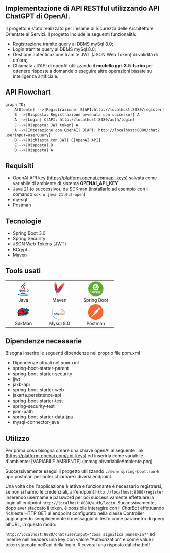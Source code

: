 ## Implementazione di API RESTful utilizzando API ChatGPT di OpenAI. 
Il progetto è stato realizzato per l'esame di Sicurezza delle Architetture Orientate ai Servizi.
Il progetto include le seguenti funzionalità:
* Registrazione tramite query al DBMS mySql 8.0;
* Login tramite query al DBMS mySql 8.0;
* Gestione autenticazione tramite JWT (JSON Web Token) di validità di un'ora;
* Chiamata all'API di openAI utilizzando il **modello gpt-3.5-turbo** per ottenere risposte a domande o eseguire altre operazioni basate su intelligenza artificiale.

## API Flowchart

```mermaid
graph TD;
    A[Utente] -->|Registrazione| B[API:http://localhost:8080/register]
    B -->|Risposta: Registrazione avvenuta con successo!| A
    A -->|Login| C[API: http://localhost:8080/auth/login]
    C -->|Risposta: JWT token| A
    A -->|Interazione con OpenAI| D[API: http://localhost:8080/chat?userInput=userQuery]
    D -->|Richiesta con JWT| E[OpenAI API]
    E -->|Risposta| D
    D -->|Risposta| A

```


## Requisiti
- OpenAI API key (https://platform.openai.com/api-keys) salvata come variabile di ambiente di sistema **OPENAI_API_KEY**
- Java 21 (o successivo), da [SDKman](https://sdkman.io) (installarlo ad esempio con il comando `sdk u java 21.0.2-open`)
- my-sql
- Postman


## Tecnologie
* Spring Boot 3.0
* Spring Security
* JSON Web Tokens (JWT)
* BCrypt
* Maven


## Tools usati

<table align="center">
  <tr>
    <td align="center" width="100">
      <img src="immagini/java21.jpg" width="48" height="48" alt="Java" /><br>
      Java
    </td>
    <td align="center" width="100">
      <img src="immagini/maven.jpg" width="48" height="48" alt="Maven" /><br>
      Maven
    </td>
    <td align="center" width="100">
      <img src="immagini/springBoot.png" width="48" height="48" alt="Spring Boot" /><br>
      Spring Boot
    </td>

  </tr>
  <tr>
      <td align="center" width="100">
      <img src="immagini/sdkman.png" width="48" height="48" alt="SdkMan" /><br>
      SdkMan
    </td>
  <td align="center" width="100">
      <img src="immagini/mySql.png" width="48" height="48" alt="Mysql" /><br>
      Mysql 8.0
    </td>
	  <td align="center" width="100">
      <img src="immagini/postman.jpg" width="48" height="48" alt="Postman" /><br>
      Postman
    </td>
  </tr>
</table>


## Dipendenze necessarie
Bisogna inserire le seguenti dipendenze nel proprio file pom.xml
* Dipendenze attuali nel pom.xml
* spring-boot-starter-parent
* spring-boot-starter-security
* jjwt
* jaxb-api
* spring-boot-starter-web
* jakarta.persistence-api
* spring-boot-starter-test
* spring-security-test
* json-path
* spring-boot-starter-data-jpa
* mysql-connector-java


## Utilizzo 
Per prima cosa bisogna creare una chiave openAI al seguente link (https://platform.openai.com/api-keys) ed inserirla come variabile d'ambiente:
[VARIABILE AMBIENTE] (immagini/variabileAmbiente.png)

Successivamente esegui il progetto utilizzando `./mvnw spring-boot:run` e apri postman per poter chiamare i diversi endpoint.

Una volta che l'applicazione è attiva e funzionante è necessario registrarsi, se non si hanno le credenziali, all'endpoint `http://localhost:8080/register` inserendo username e password per poi successivamente effettuare la login
all'endpoint `http://localhost:8080/auth/login`.
Successivamente, dopo aver staccato il token, è possibile interagire con il *ChatBot* effettuando richieste HTTP GET al endpoint configurato nella classe Controller aggiungendo semplicemente il messaggio di testo come parametro di query all'URL, in questo modo:

`http://localhost:8080/chat?userInput="Cosa significa maneskin?"`
ed inserire nell'headers una key con valore "Authorization" e come value il token staccato nell'api della login.
Riceverai una risposta dal chatbot! 



